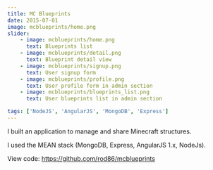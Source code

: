 ```yaml
---
title: MC Blueprints
date: 2015-07-01
image: mcblueprints/home.png
slider:
    - image: mcblueprints/home.png
      text: Blueprints list
    - image: mcblueprints/detail.png
      text: Blueprint detail view
    - image: mcblueprints/signup.png
      text: User signup form
    - image: mcblueprints/profile.png
      text: User profile form in admin section
    - image: mcblueprints/blueprints_list.png
      text: User blueprints list in admin section

tags: ['NodeJS', 'AngularJS', 'MongoDB', 'Express']
---
```


I built an application to manage and share Minecraft structures.

I used the MEAN stack (MongoDB, Express, AngularJS 1.x, NodeJs).


View code: https://github.com/rod86/mcblueprints